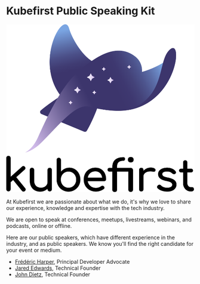 # Kubefirst Public Speaking Kit

<p align="center">
  <picture>
    <source media="(prefers-color-scheme: dark)" srcset="img/kubefirst-light.svg" alt="Kubefirst Logo">
    <img alt="" src="img/kubefirst.svg">
  </picture>
</p>

At Kubefirst we are passionate about what we do, it's why we love to share our experience, knowledge and expertise with the tech industry.

We are open to speak at conferences, meetups, livestreams, webinars, and podcasts, online or offline.

Here are our public speakers, which have different experience in the industry, and as public speakers. We know you'll find the right candidate for your event or medium.

- [Frédéric Harper](speakers/fred.md), Principal Developer Advocate
- [Jared Edwards](speakers/jared.md), Technical Founder
- [John Dietz](speakers/john.md), Technical Founder
